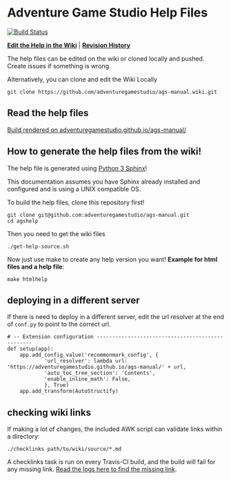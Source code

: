 # Adventure Game Studio Help Files

[![Build Status](https://travis-ci.org/adventuregamestudio/ags-manual.svg?branch=master)](https://travis-ci.org/adventuregamestudio/ags-manual)

[**Edit the Help in the Wiki**](https://github.com/adventuregamestudio/ags-manual/wiki) | [**Revision History**](https://github.com/adventuregamestudio/ags-manual/wiki/_history)

The help files can be edited on the wiki or cloned locally and pushed. Create issues if something is wrong.

Alternatively, you can clone and edit the Wiki Locally

    git clone https://github.com/adventuregamestudio/ags-manual.wiki.git

## Read the help files

[Build rendered on adventuregamestudio.github.io/ags-manual/](https://adventuregamestudio.github.io/ags-manual)

## How to generate the help files from the wiki!

The help file is generated using [Python 3 Sphinx](http://www.sphinx-doc.org/en/master/)!

This documentation assumes you have Sphinx already installed and configured and is using a UNIX compatible OS.

To build the help files, clone this repository first!

    git clone git@github.com:adventuregamestudio/ags-manual.git
    cd agshelp

Then you need to get the wiki files

    ./get-help-source.sh

Now just use make to create any help version you want! **Example for html files and a help file**:

    make htmlhelp

## deploying in a different server

If there is need to deploy in a different server, edit the url resolver at the end of `conf.py` to point to the correct url.

    # -- Extension configuration -------------------------------------------------
    def setup(app):
        app.add_config_value('recommonmark_config', {
                'url_resolver': lambda url: 'https://adventuregamestudio.github.io/ags-manual/' + url,
                'auto_toc_tree_section': 'Contents',
                'enable_inline_math': False,
                }, True)
        app.add_transform(AutoStructify)

## checking wiki links

If making a lot of changes, the included AWK script can validate links within a directory:

    ./checklinks path/to/wiki/source/*.md

A checklinks task is run on every Travis-CI build, and the build will fail for any missing link. [Read the logs here to find the missing link](https://travis-ci.org/adventuregamestudio/ags-manual).

